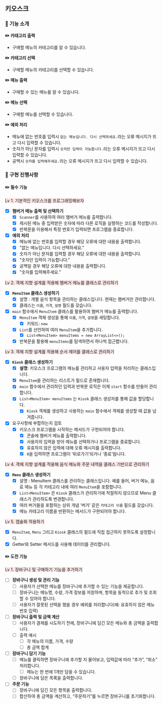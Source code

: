 ## 키오스크
### 🚀 기능 소개
**✏️ 카테고리 출력**
- 구매할 메뉴의 카테고리를 알 수 있습니다.

**✏️ 카테고리 선택**
- 구매할 메뉴의 카테고리를 선택할 수 있습니다.

**✏️ 메뉴 출력**
- 구매할 수 있는 메뉴를 알 수 있습니다.

**✏️ 메뉴 선택**
- 구매할 메뉴를 선택할 수 있습니다.

**✏️ 예외 처리**
- 메뉴에 없는 번호를 입력시 `없는 메뉴입니다. 다시 선택하세요.`라는 오류 메시지가 뜨고 다시 입력할 수 있습니다.
- 숫자가 아닌 문자를 입력시 `숫자만 입력이 가능합니다.`라는 오류 메시지가 뜨고 다시 입력할 수 있습니다.
- 공백시 `숫자를 입력해주세요.`라는 오류 메시지가 뜨고 다시 입력할 수 있습니다.

### 🚀 구현 진행사항
#### ✏️ 필수 기능
<span style="background-color:#FFE6E6"> Lv 1. 기본적인 키오스크를 프로그래밍해보자 </span>

- [x]  **햄버거 메뉴 출력 및 선택하기**
    - [x]  `Scanner`를 사용하여 여러 햄버거 메뉴를 출력합니다.
    - [x]  제시된 메뉴 중 입력받은 숫자에 따라 다른 로직을 실행하는 코드를 작성합니다.
    - [x]  반복문을 이용해서 특정 번호가 입력되면 프로그램을 종료합니다.

- [x]  **예외 처리**
   - [x]  메뉴에 없는 번호를 입력할 경우 해당 오류에 대한 내용을 출력합니다.
     - [x]  "없는 메뉴입니다. 다시 선택하세요."
   - [x]  숫자가 아닌 문자를 입력할 경우 해당 오류에 대한 내용을 출력합니다.
     - [x]  "숫자만 입력이 가능합니다."
   - [x]  공백일 경우 해당 오류에 대한 내용을 출력합니다.
     - [x]  "숫자를 입력해주세요."

<span style="background-color:#FFE6E6"> Lv 2. 객체 지향 설계를 적용해 햄버거 메뉴를 클래스로 관리하기 </span>

- [x]  **`MenuItem` 클래스 생성하기**
   - [x]  설명 : 개별 음식 항목을 관리하는 클래스입니다. 현재는 햄버거만 관리합니다.
   - [x]  클래스는 `이름`, `가격`, `설명` 필드를 갖습니다.
- [x]  `main` 함수에서 `MenuItem` 클래스를 활용하여 햄버거 메뉴를 출력합니다.
   - [x]  `MenuItem` 객체 생성을 통해 `이름`, `가격`, `설명`을 세팅합니다.
      - [x]  키워드: `new`
   - [x]  `List`를 선언하여 여러 `MenuItem`을 추가합니다.
      - [x]  `List<MenuItem> menuItems = new ArrayList<>();`
   - [x]  반복문을 활용해 `menuItems`를 탐색하면서 하나씩 접근합니다.

<span style="background-color:#FFE6E6"> Lv 3. 객체 지향 설계를 적용해 순서 제어를 클래스로 관리하기 </span>

- [x]  **`Kiosk` 클래스 생성하기**
   - [x]  **설명**: 키오스크 프로그램의 메뉴를 관리하고 사용자 입력을 처리하는 클래스입니다.
   - [x]  `MenuItem`을 관리하는 리스트가 필드로 존재합니다.
   - [x]  `main` 함수에서 관리하던 입력과 반복문 로직은 이제 `start` 함수를 만들어 관리합니다.
   - [x]  `List<MenuItem> menuItems` 는 `Kiosk` 클래스 생성자를 통해 값을 할당합니다.
      - [x]  `Kiosk` 객체를 생성하고 사용하는 `main` 함수에서 객체를 생성할 때 값을 넘겨줍니다.
- [x]  요구사항에 부합하는지 검토
   - [x]  키오스크 프로그램을 시작하는 메서드가 구현되어야 합니다.
      - [x]  콘솔에 햄버거 메뉴를 출력합니다.
      - [x]  사용자의 입력을 받아 메뉴를 선택하거나 프로그램을 종료합니다.
      - [x]  유효하지 않은 입력에 대해 오류 메시지를 출력합니다.
      - [x]  `0`을 입력하면 프로그램이 ‘뒤로가기’되거나 ‘종료’됩니다.

<span style="background-color:#FFE6E6"> Lv 4. 객체 지향 설계를 적용해 음식 메뉴와 주문 내역을 클래스 기반으로 관리하기 </span>

- [x]  **`Menu` 클래스 생성하기**
   - [x]  설명 : MenuItem 클래스를 관리하는 클래스입니다.
     예를 들어, 버거 메뉴, 음료 메뉴 등 각 카테고리 내에 여러 `MenuItem`을 포함합니다.
   - [x]  `List<MenuItem>` 은 `Kiosk` 클래스가 관리하기에 적절하지 않으므로 Menu 클래스가 관리하도록 변경합니다.
   - [x]  여러 버거들을 포함하는 상위 개념 ‘버거’ 같은 `카테고리 이름` 필드를 갖습니다.
   - [x]  메뉴 카테고리 이름을 반환하는 메서드가 구현되어야 합니다.

<span style="background-color:#FFE6E6"> Lv 5. 캡슐화 적용하기 </span>

- [x]  `MenuItem`, `Menu` 그리고 `Kiosk` 클래스의 필드에 직접 접근하지 못하도록 설정합니다.
- [x]  Getter와 Setter 메서드를 사용해 데이터를 관리합니다.

#### ✏️ 도전 기능
<span style="background-color:#FFE6E6"> Lv 1. 장바구니 및 구매하기 기능을 추가하기 </span>

- [ ]  **장바구니 생성 및 관리 기능**
   - [ ]  사용자가 선택한 메뉴를 장바구니에 추가할 수 있는 기능을 제공합니다.
   - [ ]  장바구니는 메뉴명, 수량, 가격 정보를 저장하며, 항목을 동적으로 추가 및 조회할 수 있어야 합니다.
   - [ ]  사용자가 잘못된 선택을 했을 경우 예외를 처리합니다(예: 유효하지 않은 메뉴 번호 입력)
- [ ]  **장바구니 출력 및 금액 계산**
   - [ ]  사용자가 결제를 시도하기 전에, 장바구니에 담긴 모든 메뉴와 총 금액을 출력합니다.
   - [ ]  출력 예시
      - [ ]  각 메뉴의 이름, 가격, 수량
      - [ ]  총 금액 합계
- [ ]  **장바구니 담기 기능**
   - [ ]  메뉴를 클릭하면 장바구니에 추가할 지 물어보고, 입력값에 따라 “추가”, “취소” 처리합니다.
      - [ ]  메뉴는 한 번에 1개만 담을 수 있습니다.
   - [ ]  장바구니에 담은 목록을 출력합니다.
- [ ]  **주문 기능**
   - [ ]  장바구니에 담긴 모든 항목을 출력합니다.
   - [ ]  합산하여 총 금액을 계산하고, “주문하기”를 누르면 장바구니를 초기화합니다.